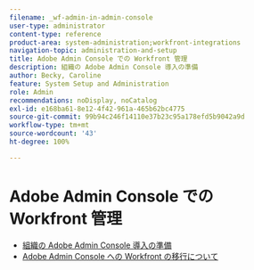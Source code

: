 ```yaml
---
filename: _wf-admin-in-admin-console
user-type: administrator
content-type: reference
product-area: system-administration;workfront-integrations
navigation-topic: administration-and-setup
title: Adobe Admin Console での Workfront 管理
description: 組織の Adobe Admin Console 導入の準備
author: Becky, Caroline
feature: System Setup and Administration
role: Admin
recommendations: noDisplay, noCatalog
exl-id: e168ba61-8e12-4f42-961a-465b62bc4775
source-git-commit: 99b94c246f14110e37b23c95a178efd5b9042a9d
workflow-type: tm+mt
source-wordcount: '43'
ht-degree: 100%

---
```


# Adobe Admin Console での Workfront 管理

* [組織の Adobe Admin Console 導入の準備](../../administration-and-setup/adobe-admin-console/prep-for-admin-console.md)
* [Adobe Admin Console への Workfront の移行について](/help/quicksilver/administration-and-setup/adobe-admin-console/understand-wf-migration-to-admin-console.md)

